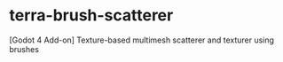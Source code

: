 # terra-brush-scatterer
[Godot 4 Add-on] Texture-based multimesh scatterer and texturer using brushes

